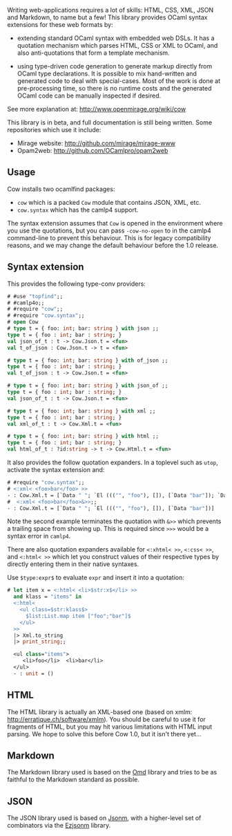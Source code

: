 Writing web-applications requires a lot of skills: HTML, CSS, XML, JSON and
Markdown, to name but a few!  This library provides OCaml syntax extensions for
these web formats by:

* extending standard OCaml syntax with embedded web DSLs. It has a
  quotation mechanism which parses HTML, CSS or XML to OCaml, and
  also anti-quotations that form a template mechanism.

* using type-driven code generation to generate markup directly from
  OCaml type declarations. It is possible to mix hand-written and
  generated code to deal with special-cases.  Most of the work is
  done at pre-processing time, so there is no runtime costs and the
  generated OCaml code can be manually inspected if desired.

See more explanation at: http://www.openmirage.org/wiki/cow

This library is in beta, and full documentation is still being written.
Some repositories which use it include:

* Mirage website: http://github.com/mirage/mirage-www
* Opam2web: http://github.com/OCamlpro/opam2web

Usage
-----

Cow installs two ocamlfind packages:

* `cow` which is a packed `Cow` module that contains JSON, XML, etc.
* `cow.syntax` which has the camlp4 support.

The syntax extension assumes that `Cow` is opened in the environment 
where you use the quotations, but you can pass `-cow-no-open` to in the camlp4
command-line to prevent this behaviour.  This is for legacy compatibility
reasons, and we may change the default behaviour before the 1.0 release.

Syntax extension
----------------

This provides the following type-conv providers:

```ocaml
# #use "topfind";;
# #camlp4o;;
# #require "cow";;
# #require "cow.syntax";;
# open Cow
# type t = { foo: int; bar: string } with json ;;
type t = { foo : int; bar : string; }
val json_of_t : t -> Cow.Json.t = <fun>
val t_of_json : Cow.Json.t -> t = <fun>

# type t = { foo: int; bar: string } with of_json ;;
type t = { foo : int; bar : string; }
val t_of_json : t -> Cow.Json.t = <fun>

# type t = { foo: int; bar: string } with json_of ;;
type t = { foo : int; bar : string; }
val json_of_t : t -> Cow.Json.t = <fun>

# type t = { foo: int; bar: string } with xml ;;
type t = { foo : int; bar : string; }
val xml_of_t : t -> Cow.Xml.t = <fun>

# type t = { foo: int; bar: string } with html ;;
type t = { foo : int; bar : string; }
val html_of_t : ?id:string -> t -> Cow.Html.t = <fun>
```

It also provides the follow quotation expanders. In a toplevel such as 
`utop`, activate the syntax extension and:

```ocaml
# #require "cow.syntax";;
# <:xml< <foo>bar</foo> >>
- : Cow.Xml.t = [`Data " "; `El ((("", "foo"), []), [`Data "bar"]); `Data " "]
#  <:xml< <foo>bar</foo>&>>;;
- : Cow.Xml.t = [`Data " "; `El ((("", "foo"), []), [`Data "bar"])]
```

Note the second example terminates the quotation with `&>>` which prevents a
trailing space from showing up.  This is required since `>>>` would be a syntax
error in `camlp4`.

There are also quotation expanders available for `<:xhtml< >>`, `<:css< >>`,
and `<:html< >>` which let you construct values of their respective types by
directly entering them in their native syntaxes.

Use `$type:expr$` to evaluate `expr` and insert it into a quotation:

```ocaml
# let item x = <:html< <li>$str:x$</li> >>
  and klass = "items" in
  <:html<
    <ul class=$str:klass$>
      $list:List.map item ["foo";"bar"]$
    </ul>
  >>
  |> Xml.to_string
  |> print_string;;

  <ul class="items">
     <li>foo</li>  <li>bar</li> 
  </ul>
  - : unit = ()
```

HTML
----

The HTML library is actually an XML-based one (based on xmlm:
http://erratique.ch/software/xmlm).  You should be careful to use it for
fragments of HTML, but you may hit various limitations with HTML input parsing.
We hope to solve this before Cow 1.0, but it isn't there yet...

Markdown
--------

The Markdown library used is based on the [Omd](https://github.com/pw374/omd)
library and tries to be as faithful to the Markdown standard as possible.

JSON
----

The JSON library used is based on [Jsonm](http://erratique.ch/software/jsonm),
with a higher-level set of combinators via the
[Ezjsonm](https://github.com/samoht/ezjsonm) library.
